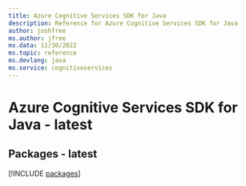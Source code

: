 ```yaml
---
title: Azure Cognitive Services SDK for Java
description: Reference for Azure Cognitive Services SDK for Java
author: joshfree
ms.author: jfree
ms.data: 11/30/2022
ms.topic: reference
ms.devlang: java
ms.service: cognitiveservices
---
```

# Azure Cognitive Services SDK for Java - latest
## Packages - latest
[!INCLUDE [packages](cognitive-services-index.md)]